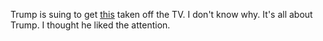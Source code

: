 Trump is suing to get <a href="https://www.youtube.com/watch?v=bkMwvmJLnc0">this</a> taken off the TV. I don't know why. It's all about Trump. I thought he liked the attention.
